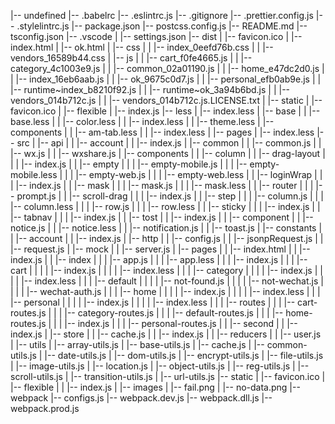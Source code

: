 |-- undefined
    |-- .babelrc
    |-- .eslintrc.js
    |-- .gitignore
    |-- .prettier.config.js
    |-- .stylelintrc.js
    |-- package.json
    |-- postcss.config.js
    |-- README.md
    |-- tsconfig.json
    |-- .vscode
    |   |-- settings.json
    |-- dist
    |   |-- favicon.ico
    |   |-- index.html
    |   |-- ok.html
    |   |-- css
    |   |   |-- index_0eefd76b.css
    |   |   |-- vendors_16589b44.css
    |   |-- js
    |   |   |-- cart_f0fe4665.js
    |   |   |-- category_4c1003e9.js
    |   |   |-- common_02a01190.js
    |   |   |-- home_e47dc2d0.js
    |   |   |-- index_16eb6aab.js
    |   |   |-- ok_9675c0d7.js
    |   |   |-- personal_efb0ab9e.js
    |   |   |-- runtime~index_b8210f92.js
    |   |   |-- runtime~ok_3a94b6bd.js
    |   |   |-- vendors_014b712c.js
    |   |   |-- vendors_014b712c.js.LICENSE.txt
    |   |-- static
    |       |-- favicon.ico
    |       |-- flexible
    |           |-- index.js
    |-- less
    |   |-- index.less
    |   |-- base
    |   |   |-- base.less
    |   |   |-- color.less
    |   |   |-- index.less
    |   |   |-- theme.less
    |   |-- components
    |   |   |-- am-tab.less
    |   |   |-- index.less
    |   |-- pages
    |       |-- index.less
    |-- src
    |   |-- api
    |   |   |-- account
    |   |       |-- index.js
    |   |-- common
    |   |   |-- common.js
    |   |   |-- wx.js
    |   |   |-- wxshare.js
    |   |-- components
    |   |   |-- column
    |   |   |-- drag-layout
    |   |   |   |-- index.js
    |   |   |-- empty
    |   |   |   |-- empty-mobile.js
    |   |   |   |-- empty-mobile.less
    |   |   |   |-- empty-web.js
    |   |   |   |-- empty-web.less
    |   |   |-- loginWrap
    |   |   |   |-- index.js
    |   |   |-- mask
    |   |   |   |-- mask.js
    |   |   |   |-- mask.less
    |   |   |-- router
    |   |   |   |-- prompt.js
    |   |   |-- scroll-drag
    |   |   |   |-- index.js
    |   |   |-- step
    |   |   |   |-- column.js
    |   |   |   |-- column.less
    |   |   |   |-- row.js
    |   |   |   |-- row.less
    |   |   |-- sticky
    |   |   |   |-- index.js
    |   |   |-- tabnav
    |   |   |   |-- index.js
    |   |   |-- tost
    |   |       |-- index.js
    |   |       |-- component
    |   |           |-- notice.js
    |   |           |-- notice.less
    |   |           |-- notification.js
    |   |           |-- toast.js
    |   |-- constants
    |   |   |-- account
    |   |       |-- index.js
    |   |-- http
    |   |   |-- config.js
    |   |   |-- jsonpRequest.js
    |   |   |-- request.js
    |   |-- mock
    |   |   |-- server.js
    |   |-- pages
    |   |   |-- index.html
    |   |   |-- index.js
    |   |   |-- index
    |   |   |   |-- app.js
    |   |   |   |-- app.less
    |   |   |   |-- index.js
    |   |   |   |-- cart
    |   |   |   |   |-- index.js
    |   |   |   |   |-- index.less
    |   |   |   |-- category
    |   |   |   |   |-- index.js
    |   |   |   |   |-- index.less
    |   |   |   |-- default
    |   |   |   |   |-- not-found.js
    |   |   |   |   |-- not-wechat.js
    |   |   |   |   |-- wechat-auth.js
    |   |   |   |-- home
    |   |   |   |   |-- index.js
    |   |   |   |   |-- index.less
    |   |   |   |-- personal
    |   |   |   |   |-- index.js
    |   |   |   |   |-- index.less
    |   |   |   |-- routes
    |   |   |       |-- cart-routes.js
    |   |   |       |-- category-routes.js
    |   |   |       |-- default-routes.js
    |   |   |       |-- home-routes.js
    |   |   |       |-- index.js
    |   |   |       |-- personal-routes.js
    |   |   |-- second
    |   |       |-- index.js
    |   |-- store
    |   |   |-- cache.js
    |   |   |-- index.js
    |   |   |-- reducers
    |   |       |-- user.js
    |   |-- utils
    |       |-- array-utils.js
    |       |-- base-utils.js
    |       |-- cache.js
    |       |-- common-utils.js
    |       |-- date-utils.js
    |       |-- dom-utils.js
    |       |-- encrypt-utils.js
    |       |-- file-utils.js
    |       |-- image-utils.js
    |       |-- location.js
    |       |-- object-utils.js
    |       |-- reg-utils.js
    |       |-- scroll-utils.js
    |       |-- transition-utils.js
    |       |-- url-utils.js
    |-- static
    |   |-- favicon.ico
    |   |-- flexible
    |   |   |-- index.js
    |   |-- images
    |       |-- fail.png
    |       |-- no-data.png
    |-- webpack
        |-- configs.js
        |-- webpack.dev.js
        |-- webpack.dll.js
        |-- webpack.prod.js

